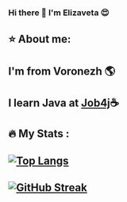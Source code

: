 ### Hi there 👋 I'm Elizaveta :heart_eyes:
:star: About me:
-
I'm from Voronezh :earth_americas:
-
I learn Java at [Job4j](https://job4j.ru/):coffee:
-
:fire: My Stats :
-
[![Top Langs](https://github-readme-stats.vercel.app/api/top-langs/?username=ElizavetaKr&layout=compact&theme=rose)](https://github.com/ElizavetaKr/github-readme-stats)
-
[![GitHub Streak](http://github-readme-streak-stats.herokuapp.com?user=ElizavetaKr&theme=rose)](https://git.io/streak-stats)
-

<!--
**ElizavetaKr/ElizavetaKr** is a ✨ _special_ ✨ repository because its `README.md` (this file) appears on your GitHub profile.

Here are some ideas to get you started:

- 🔭 I’m currently working on ...
- 🌱 I’m currently learning ...
- 👯 I’m looking to collaborate on ...
- 🤔 I’m looking for help with ...
- 💬 Ask me about ...
- 📫 How to reach me: ...
- 😄 Pronouns: ...
- ⚡ Fun fact: ...
-->
